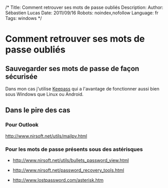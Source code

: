 /*
Title: Comment retrouver ses mots de passe oubliés
Description: 
Author: Sébastien Lucas
Date: 2011/09/16
Robots: noindex,nofollow
Language: fr
Tags: windows
*/
# Comment retrouver ses mots de passe oubliés

## Sauvegarder ses mots de passe de façon sécurisée
Dans mon cas j'utilise [Keepass](http://keepass.info/) qui a l'avantage de fonctionner aussi bien sous Windows que Linux ou Android.
## Dans le pire des cas

### Pour Outlook
http://www.nirsoft.net/utils/mailpv.html
### Pour les mots de passe présents sous des astérisques

*	http://www.nirsoft.net/utils/bullets_password_view.html

*	http://www.nirsoft.net/password_recovery_tools.html

*	http://www.lostpassword.com/asterisk.htm





